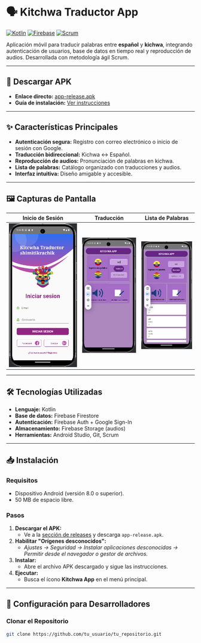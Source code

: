 # 🗣️ Kitchwa Traductor App  

[![Kotlin](https://img.shields.io/badge/Kotlin-1.8.0-blue.svg)](https://kotlinlang.org/)
[![Firebase](https://img.shields.io/badge/Firebase-9.22.0-orange.svg)](https://firebase.google.com/)
[![Scrum](https://img.shields.io/badge/Metodología-Scrum-brightgreen.svg)](https://www.scrum.org/)

Aplicación móvil para traducir palabras entre **español** y **kichwa**, integrando autenticación de usuarios, base de datos en tiempo real y reproducción de audios. Desarrollada con metodología ágil Scrum.

---

## 📲 Descargar APK  
- **Enlace directo:** [app-release.apk](https://github.com/tu_usuario/tu_repositorio/releases)  
- **Guía de instalación:** [Ver instrucciones](#-instalación)  

---

## ✨ Características Principales  
- **Autenticación segura:** Registro con correo electrónico o inicio de sesión con Google.  
- **Traducción bidireccional:** Kichwa ↔ Español.  
- **Reproducción de audios:** Pronunciación de palabras en kichwa.  
- **Lista de palabras:** Catálogo organizado con traducciones y audios.  
- **Interfaz intuitiva:** Diseño amigable y accesible.  

---

## 🖼️ Capturas de Pantalla  
| **Inicio de Sesión** | **Traducción** | **Lista de Palabras** |  
|-----------------------|----------------|-----------------------|  
| ![Pantalla de inicio](/Imagenes/Image.png) | <img src="/imagenes/Imagen2.png" width="200"> | <img src="/imagenes/Imagen3.png" width="200"> |  

---

## 🛠️ Tecnologías Utilizadas  
- **Lenguaje:** Kotlin  
- **Base de datos:** Firebase Firestore  
- **Autenticación:** Firebase Auth + Google Sign-In  
- **Almacenamiento:** Firebase Storage (audios)  
- **Herramientas:** Android Studio, Git, Scrum  

---

## 📥 Instalación  
### Requisitos  
- Dispositivo Android (versión 8.0 o superior).  
- 50 MB de espacio libre.  

### Pasos  
1. **Descargar el APK:**  
   - Ve a la [sección de releases](https://github.com/tu_usuario/tu_repositorio/releases) y descarga `app-release.apk`.  
2. **Habilitar "Orígenes desconocidos":**  
   - *Ajustes → Seguridad → Instalar aplicaciones desconocidas → Permitir desde el navegador o gestor de archivos.*  
3. **Instalar:**  
   - Abre el archivo APK descargado y sigue las instrucciones.  
4. **Ejecutar:**  
   - Busca el ícono **Kitchwa App** en el menú principal.  

---

## 🔧 Configuración para Desarrolladores  
### Clonar el Repositorio  
```bash
git clone https://github.com/tu_usuario/tu_repositorio.git
